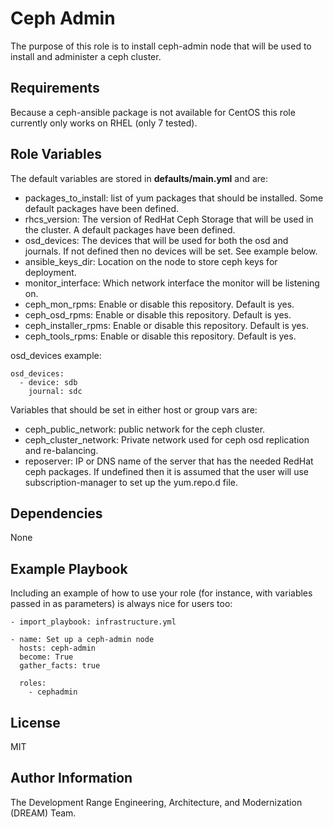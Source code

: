 Ceph Admin
===========

The purpose of this role is to install ceph-admin node that will be used to install and administer a ceph cluster.

Requirements
------------

Because a ceph-ansible package is not available for CentOS this role currently only works on RHEL (only 7 tested).

Role Variables
--------------

The default variables are stored in **defaults/main.yml** and are:

* packages_to_install: list of yum packages that should be installed. Some default packages have been defined.
* rhcs_version: The version of RedHat Ceph Storage that will be used in the cluster. A default packages have been defined.
* osd_devices: The devices that will be used for both the osd and journals. If not defined then no devices will be set. See example below.
* ansible_keys_dir: Location on the node to store ceph keys for deployment.
* monitor_interface: Which network interface the monitor will be listening on.
* ceph_mon_rpms: Enable or disable this repository. Default is yes.
* ceph_osd_rpms: Enable or disable this repository. Default is yes.
* ceph_installer_rpms: Enable or disable this repository. Default is yes.
* ceph_tools_rpms: Enable or disable this repository. Default is yes.

osd_devices example:

    osd_devices:
      - device: sdb
        journal: sdc

Variables that should be set in either host or group vars are:

* ceph_public_network: public network for the ceph cluster.
* ceph_cluster_network: Private network used for ceph osd replication and re-balancing.
* reposerver: IP or DNS name of the server that has the needed RedHat ceph packages. If undefined then it is assumed that the user will use subscription-manager to set up the yum.repo.d file.

Dependencies
------------

None

Example Playbook
----------------

Including an example of how to use your role (for instance, with variables passed in as parameters) is always nice for users too:

    - import_playbook: infrastructure.yml

    - name: Set up a ceph-admin node
      hosts: ceph-admin
      become: True
      gather_facts: true

      roles:
        - cephadmin

License
-------

MIT

Author Information
------------------

The Development Range Engineering, Architecture, and Modernization (DREAM) Team.
